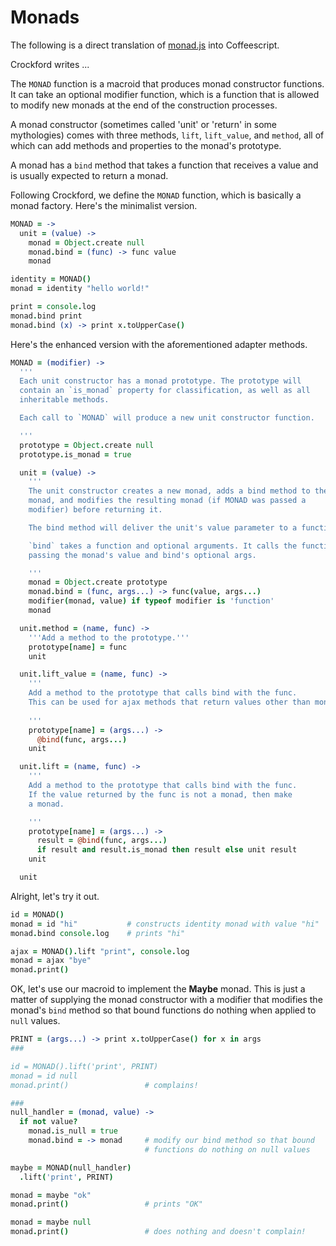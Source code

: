 Monads
======

The following is a direct translation of [monad.js](https://github.com/douglascrockford/monad) into Coffeescript.

Crockford writes ...

The `MONAD` function is a macroid that produces monad constructor functions.  It can take an optional modifier function, which is a function that is allowed to modify new monads at the end of the construction processes.

A monad constructor (sometimes called 'unit' or 'return' in some mythologies) comes with three methods, `lift`, `lift_value`, and `method`, all of which can add methods and properties to the monad's prototype.

A monad has a `bind` method that takes a function that receives a value and
is usually expected to return a monad.

Following Crockford, we define the `MONAD` function, which is basically a monad factory. Here's the minimalist version.

```coffeescript
MONAD = ->
  unit = (value) ->
    monad = Object.create null
    monad.bind = (func) -> func value
    monad

identity = MONAD()
monad = identity "hello world!"   

print = console.log 
monad.bind print
monad.bind (x) -> print x.toUpperCase()
```

Here's the enhanced version with the aforementioned adapter methods.

```coffeescript
MONAD = (modifier) ->
  '''
  Each unit constructor has a monad prototype. The prototype will
  contain an `is_monad` property for classification, as well as all 
  inheritable methods.

  Each call to `MONAD` will produce a new unit constructor function.

  '''
  prototype = Object.create null
  prototype.is_monad = true

  unit = (value) ->
    '''
    The unit constructor creates a new monad, adds a bind method to the
    monad, and modifies the resulting monad (if MONAD was passed a
    modifier) before returning it.

    The bind method will deliver the unit's value parameter to a function.

    `bind` takes a function and optional arguments. It calls the function 
    passing the monad's value and bind's optional args.

    '''
    monad = Object.create prototype
    monad.bind = (func, args...) -> func(value, args...)
    modifier(monad, value) if typeof modifier is 'function'
    monad

  unit.method = (name, func) -> 
    '''Add a method to the prototype.'''
    prototype[name] = func
    unit

  unit.lift_value = (name, func) ->
    '''
    Add a method to the prototype that calls bind with the func. 
    This can be used for ajax methods that return values other than monads.
    
    '''
    prototype[name] = (args...) ->
      @bind(func, args...)
    unit

  unit.lift = (name, func) ->
    '''
    Add a method to the prototype that calls bind with the func. 
    If the value returned by the func is not a monad, then make 
    a monad.

    '''
    prototype[name] = (args...) ->
      result = @bind(func, args...)
      if result and result.is_monad then result else unit result
    unit

  unit
```

Alright, let's try it out.

```coffeescript
id = MONAD()
monad = id "hi"           # constructs identity monad with value "hi"
monad.bind console.log    # prints "hi"

ajax = MONAD().lift "print", console.log
monad = ajax "bye"
monad.print()
```

OK, let's use our macroid to implement the **Maybe** monad.  This is just a matter of supplying the monad constructor with a modifier that modifies the monad's `bind` method so that bound functions do nothing when applied to `null` values.

```coffeescript
PRINT = (args...) -> print x.toUpperCase() for x in args
###

id = MONAD().lift('print', PRINT)
monad = id null
monad.print()                 # complains!

###
null_handler = (monad, value) ->
  if not value?
    monad.is_null = true
    monad.bind = -> monad     # modify our bind method so that bound 
                              # functions do nothing on null values

maybe = MONAD(null_handler)
  .lift('print', PRINT)

monad = maybe "ok"
monad.print()                 # prints "OK"

monad = maybe null
monad.print()                 # does nothing and doesn't complain!
```

